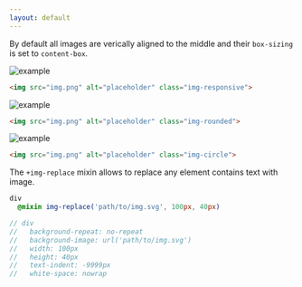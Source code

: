 ```yaml
---
layout: default
---
```


By default all images are verically aligned to the middle and their
`box-sizing` is set to `content-box`.

<div class="example">
  <img src="http://placehold.it/1200x200" alt="example" class="img-responsive">
</div>

```html
<img src="img.png" alt="placeholder" class="img-responsive">
```

<div class="example">
  <img src="http://placehold.it/150x150" alt="example" class="img-rounded">
</div>

```html
<img src="img.png" alt="placeholder" class="img-rounded">
```

<div class="example">
  <img src="http://placehold.it/150x150" alt="example" class="img-circle">
</div>

```html
<img src="img.png" alt="placeholder" class="img-circle">
```

The `+img-replace` mixin allows to replace any element contains text with
image.

```sass
div
  @mixin img-replace('path/to/img.svg', 100px, 40px)

// div
//   background-repeat: no-repeat
//   background-image: url('path/to/img.svg')
//   width: 100px
//   height: 40px
//   text-indent: -9999px
//   white-space: nowrap
```

